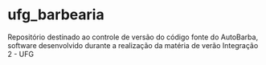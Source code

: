 # ufg_barbearia

Repositório destinado ao controle de versão do código fonte do AutoBarba, software desenvolvido durante a realização da matéria de verão Integração 2 - UFG
